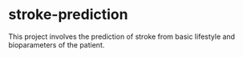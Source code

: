 # stroke-prediction
This project involves the prediction of stroke from basic lifestyle and bioparameters of the patient. 
